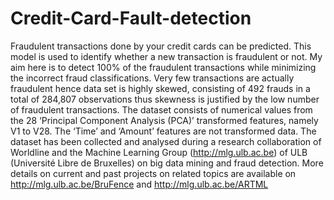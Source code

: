 # Credit-Card-Fault-detection
Fraudulent transactions done by your credit cards can be predicted. This model is used to identify whether a new transaction is fraudulent or not. My aim here is to detect 100% of the fraudulent transactions while minimizing the incorrect fraud classifications.
Very few transactions are actually fraudulent hence data set is highly skewed, consisting of 492 frauds in a total of 284,807 observations thus skewness is justified by the low number of fraudulent transactions.
The dataset consists of numerical values from the 28 ‘Principal Component Analysis (PCA)’ transformed features, namely V1 to V28.
The ‘Time’ and ‘Amount’ features are not transformed data.
The dataset has been collected and analysed during a research collaboration of Worldline and the Machine Learning Group (http://mlg.ulb.ac.be) of ULB (Université Libre de Bruxelles) on big data mining and fraud detection. More details on current and past projects on related topics are available on http://mlg.ulb.ac.be/BruFence and http://mlg.ulb.ac.be/ARTML


